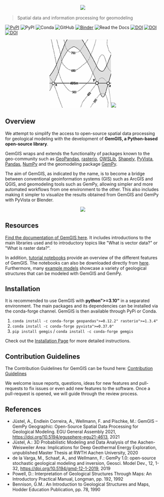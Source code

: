 <p align="center"><img src="https://raw.githubusercontent.com/cgre-aachen/gemgis/main/docs/getting_started/images/Modern1.png" width="600">

> Spatial data and information processing for geomodeling


[![PyPI](https://img.shields.io/badge/python-3-blue.svg)](https://www.python.org/downloads/)
![PyPI](https://img.shields.io/pypi/v/gemgis)
![Conda](https://img.shields.io/conda/vn/conda-forge/gemgis)
![GitHub](https://img.shields.io/github/license/cgre-aachen/gemgis)
[![Binder](https://mybinder.org/badge_logo.svg)](https://mybinder.org/v2/gh/cgre-aachen/gemgis/main)
![Read the Docs](https://img.shields.io/readthedocs/gemgis)
[![DOI](https://joss.theoj.org/papers/10.21105/joss.03709/status.svg)](https://doi.org/10.21105/joss.03709)
[![DOI](https://zenodo.org/badge/DOI/10.5281/zenodo.6511767.svg)](https://doi.org/10.5281/zenodo.6511767)
[![DOI](https://img.shields.io/badge/DOI-https%3A%2F%2Fdoi.org%2F10.5194%2Fegusphere--egu21--4613-blue)](https://doi.org/10.5194/egusphere-egu21-4613)

<p align="center"><img src="https://raw.githubusercontent.com/cgre-aachen/gemgis/main/docs/getting_started/images/task1.png" width="200"><img src="https://raw.githubusercontent.com/cgre-aachen/gemgis/main/docs/getting_started/images/model1.png" width="300"></p>

## Overview 

We attempt to simplify the access to open-source spatial data processing for geological modeling with the development of **GemGIS, a Python-based open-source library**. 

GemGIS wraps and extends the functionality of packages known to the geo-community such as [GeoPandas](https://geopandas.org/), [rasterio](https://rasterio.readthedocs.io/en/latest/#), [OWSLib](https://geopython.github.io/OWSLib/), [Shapely](https://shapely.readthedocs.io/en/latest/manual.html), [PyVista](https://docs.pyvista.org/), [Pandas](https://pandas.pydata.org/), [NumPy](https://numpy.org/) and the geomodeling package [GemPy](https://docs.gempy.org/). 

The aim of GemGIS, as indicated by the name, is to become a bridge between conventional geoinformation systems (GIS) such as ArcGIS and QGIS, and geomodeling tools such as GemPy, allowing simpler and more automated workflows from one environment to the other. This also includes making it simpler to visualize the results obtained from GemGIS and GemPy with PyVista or Blender. 

<p align="center"><img src="https://raw.githubusercontent.com/cgre-aachen/gemgis/main/joss/images/fig1.png" width="800">

<a name="doc"></a>
## Resources

[Find the documentation of GemGIS here](https://gemgis.readthedocs.io/en/latest/index.html). It includes introductions to the main libraries used and to introductory topics like "What is vector data?" or "What is raster data?". 

In addition, [tutorial notebooks](https://gemgis.readthedocs.io/en/latest/getting_started/tutorial/index.html) provide an overview of the different features of GemGIS. The notebooks can also be downloaded directly from [here](https://rwth-aachen.sciebo.de/s/AfXRsZywYDbUF34/download?path=%2F&files=tutorials01_53.zip).
Furthermore, many [example models](https://gemgis.readthedocs.io/en/latest/getting_started/example/index.html) showcase a variety of geological structures that can be modeled with GemGIS and GemPy.



<a name="installation"></a>
## Installation
It is recommended to use GemGIS with **python">=3.10"** in a separated environment. The main packages and its dependencies can be installed via the conda-forge channel. GemGIS is then available through PyPi or Conda. 
1) `conda install -c conda-forge geopandas">=0.12.2" rasterio">=1.3.4"`
2) `conda install -c conda-forge pyvista">=0.37.0"`
3) `pip install gemgis` / `conda install -c conda-forge gemgis`

Check out the [Installation Page](https://gemgis.readthedocs.io/en/latest/getting_started/installation.html) for more detailed instructions. 

<a name="contributing"></a>
## Contribution Guidelines
The Contribution Guidelines for GemGIS can be found here: [Contribution Guidelines](https://github.com/cgre-aachen/gemgis/blob/main/CONTRIBUTING.md) 

We welcome issue reports, questions, ideas for new features and pull-requests to fix issues or even add new features to the software. Once a pull-request is opened, we will guide through the review process. 


<a name="ref"></a>
## References

* Jüstel, A., Endlein Correira, A., Wellmann, F. and Pischke, M.: GemGIS – GemPy Geographic: Open-Source Spatial Data Processing for Geological Modeling. EGU General Assembly 2021, https://doi.org/10.5194/egusphere-egu21-4613, 2021
* Jüstel, A.: 3D Probabilistic Modeling and Data Analysis of the Aachen-Weisweiler Area: Implications for Deep Geothermal Energy Exploration, unpublished Master Thesis at RWTH Aachen University, 2020
* de la Varga, M., Schaaf, A., and Wellmann, F.: GemPy 1.0: open-source stochastic geological modeling and inversion, Geosci. Model Dev., 12, 1-32, https://doi.org/10.5194/gmd-12-1-2019, 2019
* Powell, D.: Interpretation of Geological Structures Through Maps: An Introductory Practical Manual, Longman, pp. 192, 1992
* Bennison, G.M.: An Introduction to Geological Structures and Maps, Hodder Education Publication, pp. 78, 1990
